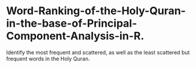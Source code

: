 # Word-Ranking-of-the-Holy-Quran-in-the-base-of-Principal-Component-Analysis-in-R.
Identify the most frequent and scattered, as well as the least scattered but frequent words in the Holy Quran.
